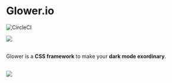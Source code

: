 # Glower.io

![CircleCI](https://img.shields.io/circleci/build/github/KrzysztofLen/glower.io?token=56a9cb9dae0b62a5bc968ee0f778ea15ed0adbf3)

<img src=https://i.ibb.co/4pvTT2q/logo-glower.png />
<br />
<br />

Glower is a **CSS framework** to make your **dark mode exordinary**.

<br />
<img src=https://i.ibb.co/vYMyv1C/ezgif-com-gif-maker-1.gif />
